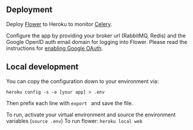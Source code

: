 
## Deployment

Deploy [Flower](https://github.com/mher/flower/) to Heroku to monitor [Celery](http://www.celeryproject.org/).

Configure the app by providing your broker url (RabbitMQ, Redis) and the Google OpenID auth email domain for logging into Flower. Please read the instructions for [enabling Google OAuth](http://flower.readthedocs.io/en/latest/auth.html#google-oauth-2-0).


## Local development

You can copy the configuration down to your environment via:

```shell
heroku config -s -a [your app] > .env
```

Then prefix each line with `export ` and save the file.

To run, activate your virtual environment and source the environment variables (`source .env`)
To run flower:
`heroku local web`

